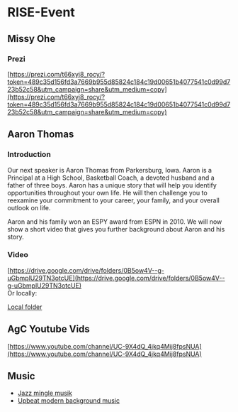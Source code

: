 # RISE-Event
 




## Missy Ohe 
### Prezi

[https://prezi.com/t66xyj8_rocy/?token=489c35d156fd3a7669b955d85824c184c19d00651b4077541c0d99d723b52c58&utm_campaign=share&utm_medium=copy](https://prezi.com/t66xyj8_rocy/?token=489c35d156fd3a7669b955d85824c184c19d00651b4077541c0d99d723b52c58&utm_campaign=share&utm_medium=copy)




## Aaron Thomas 

### Introduction
Our next speaker is Aaron Thomas from Parkersburg, Iowa.  Aaron is a Principal at a High School, Basketball Coach, a devoted husband and a father of three boys.   Aaron has a unique story that will help you identify opportunities throughout your own life.  He will then challenge you to reexamine your commitment to your career, your family, and your overall outlook on life.     

Aaron and his family won an ESPY award from ESPN in 2010.  We will now show a short video that gives you further background about Aaron and his story.  


### Video
[https://drive.google.com/drive/folders/0B5ow4V--g-uGbmplU29TN3otcUE](https://drive.google.com/drive/folders/0B5ow4V--g-uGbmplU29TN3otcUE)    
Or locally:    

[Local folder](Speaking%20Videos)




## AgC Youtube Vids
[https://www.youtube.com/channel/UC-9X4dQ_4jkq4Mij8fpsNUA](https://www.youtube.com/channel/UC-9X4dQ_4jkq4Mij8fpsNUA)


## Music

* [Jazz mingle musik](https://www.youtube.com/watch?v=dvH-nbindvk)
* [Upbeat modern background music](https://www.youtube.com/watch?v=mPf1W5LfsEk)
